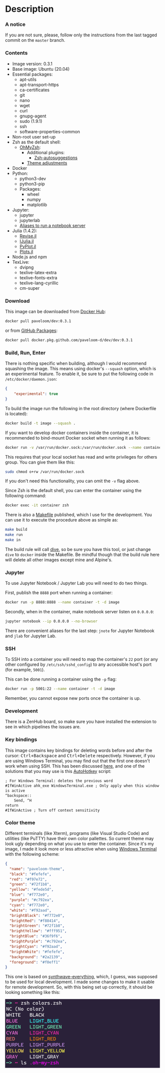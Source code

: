 # Description

### A notice

If you are not sure, please, follow only the instructions from the last tagged commit on the `master` branch.

### Contents

- Image version: 0.3.1
- Base image: Ubuntu (20.04)
- Essential packages:
    - apt-utils
    - apt-transport-https
    - ca-certificates
    - git
    - nano
    - wget
    - curl
    - gnupg-agent
    - sudo (1.9.1)
    - ssh
    - software-properties-common
- Non-root user set-up
- Zsh as the default shell:
    - [OhMyZsh](https://github.com/ohmyzsh/ohmyzsh):
        - Additional plugins:
            - [Zsh-autosuggestions](https://github.com/zsh-users/zsh-autosuggestions)
        - [Theme adjustments](#color-theme)
- Docker
- Python:
    - python3-dev
    - python3-pip
    - Packages:
        - wheel
        - numpy
        - matplotlib
- Jupyter:
    - jupyter
    - jupyterlab
    - [Aliases to run a notebook server](#jupyter)
- Julia (1.4.2):
    - [Revise.jl](https://github.com/timholy/Revise.jl)
    - [IJulia.jl](https://github.com/JuliaLang/IJulia.jl/)
    - [PyPlot.jl](https://github.com/JuliaPy/PyPlot.jl)
    - [Plots.jl](https://github.com/JuliaPlots/Plots.jl)
- Node.js and npm
- TexLive:
    - dvipng
    - texlive-latex-extra
    - texlive-fonts-extra
    - texlive-lang-cyrillic
    - cm-super

### Download

This image can be downloaded from [Docker Hub](https://hub.docker.com/r/paveloom/dev):

```bash
docker pull paveloom/dev:0.3.1
```

or from [GitHub Packages](https://github.com/paveloom-d/dev/packages):

```bash
docker pull docker.pkg.github.com/paveloom-d/dev/dev:0.3.1
```

### Build, Run, Enter

There is nothing specific when building, although I would recommend squashing the image. This means using docker's `--squash` option, which is an experimental feature. To enable it, be sure to put the following code in `/etc/docker/daemon.json`:

```json
{
    "experimental": true
}
```

To build the image run the following in the root directory (where Dockerfile is located):

```bash
docker build -t image --squash .
```

If you want to develop docker containers inside the container, it is recommended to bind-mount Docker socket when running it as follows:

```bash
docker run -v /var/run/docker.sock:/var/run/docker.sock --name container -t -d image
```

This requires that your local socket has read and write privileges for others group. You can give them like this:

```bash
sudo chmod o+rw /var/run/docker.sock
```

If you don't need this functionality, you can omit the `-v` flag above.

Since Zsh is the default shell, you can enter the container using the following command:

```bash
docker exec -it container zsh
```

There is also a [Makefile](https://github.com/paveloom-d/dev/blob/master/Makefile) published, which I use for the development. You can use it to execute the procedure above as simple as:

```bash
make build
make run
make in
```

The build rule will call [dive](https://github.com/wagoodman/dive), so be sure you have this tool, or just change `dive` to `docker` inside the Makefile. Be mindful though that the build rule here will delete all other images except mine and Alpine's.

### Jupyter

To use Jupyter Notebook / Jupyter Lab you will need to do two things.

First, publish the `8888` port when running a container:

```bash
docker run -p 8888:8888 --name container -t -d image
```

Secondly, when in the container, make notebook server listen on `0.0.0.0`:

```bash
jupyter notebook --ip 0.0.0.0 --no-browser
```

There are convenient aliases for the last step: `jnote` for Jupyter Notebook and `jlab` for Jupyter Lab.

### SSH

To SSH into a container you will need to map the container's `22` port (or any other configured by `/etc/ssh/sshd_config`) to any accessible host's port (for example, `5001`).

This can be done running a container using the `-p` flag:

```bash
docker run -p 5001:22 --name container -t -d image
```

Remember, you cannot expose new ports once the container is up.

### Development

There is a ZenHub board, so make sure you have installed the extension to see in which pipelines the issues are.

### Key bindings

This image contains key bindings for deleting words before and after the cursor: <kbd>Ctrl+Backspace</kbd> and <kbd>Ctrl+Delete</kbd> respectively. However, if you are using Windows Terminal, you may find out that the first one doesn't work when using SSH. This has been discussed [here](https://github.com/microsoft/terminal/issues/755), and one of the solutions that you may use is this [AutoHotkey](https://www.autohotkey.com/) script:

```autohotkey
; For Windows Terminal: deletes the previous word
#IfWinActive ahk_exe WindowsTerminal.exe ; Only apply when this window is active
^backspace::
    Send, ^H
return
#IfWinActive ; Turn off context sensitivity
```

### Color theme

Different terminals (like Xterm), programs (like Visual Studio Code) and utilities (like PuTTY) have their own color pallettes. So current theme may look ugly depending on what you use to enter the container. Since it's my image, I made it look more or less attractive when using [Windows Terminal](https://github.com/microsoft/terminal) with the following scheme:

```json
{
  "name": "paveloom-theme",
  "black": "#fefefe",
  "red": "#f97e72",
  "green": "#72f1b8",
  "yellow": "#fede5d",
  "blue": "#f772e0",
  "purple": "#c792ea",
  "cyan": "#f772e0",
  "white": "#f92aad",
  "brightBlack": "#f772e0",
  "brightRed": "#f88414",
  "brightGreen": "#72f1b8",
  "brightYellow": "#fff951",
  "brightBlue": "#36f9f6",
  "brightPurple": "#c792ea",
  "brightCyan": "#f92aad",
  "brightWhite": "#fefefe",
  "background": "#2a2139",
  "foreground": "#f0eff1"
}
```

This one is based on [synthwave-everything](https://atomcorp.github.io/themes/?theme=synthwave-everything), which, I guess, was supposed to be used for local development. I made some changes to make it usable for remote development. So, with this being set up correctly, it should be looking something like this:

![](https://github.com/paveloom-d/dev/raw/master/.github/pictures/colors.png)
